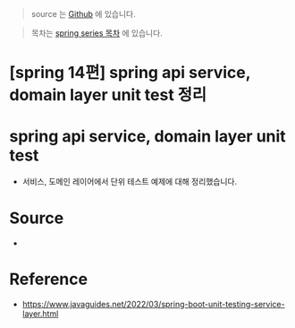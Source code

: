 > source 는 [Github](https://github.com/leechoongyon/spring-boot-example) 에 있습니다.



> 목차는 [spring series 목차](https://insanelysimple.tistory.com/category/Spring/series) 에 있습니다.



# [spring 14편] spring api service, domain layer unit test 정리



# spring api service, domain layer unit test

- 서비스, 도메인 레이어에서 단위 테스트 예제에 대해 정리했습니다.



# Source

- <script src="https://gist.github.com/leechoongyon/aa63d69fd72ad7923ba47bec56c047ea.js"></script>







# Reference

- https://www.javaguides.net/2022/03/spring-boot-unit-testing-service-layer.html
